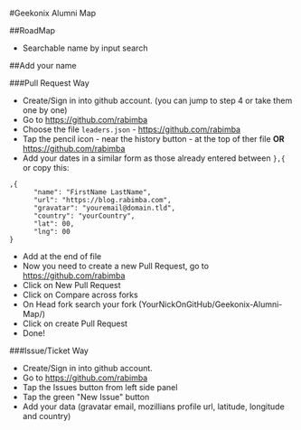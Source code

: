 #Geekonix Alumni Map

##RoadMap

* Searchable name by input search

##Add your name

###Pull Request Way

* Create/Sign in into github account. (you can jump to step 4 or take them one by one)
* Go to https://github.com/rabimba
* Choose the file `leaders.json` - https://github.com/rabimba
* Tap the pencil icon - near the history button - at the top of ther file **OR** https://github.com/rabimba
* Add your dates in a similar form as those already entered between `},{` or copy this:  
```            
,{
      "name": "FirstName LastName",
      "url": "https://blog.rabimba.com",
      "gravatar": "youremail@domain.tld",
      "country": "yourCountry",
      "lat": 00,
      "lng": 00
}
```
* Add at the end of file
* Now you need to create a new Pull Request, go to https://github.com/rabimba
* Click on New Pull Request
* Click on Compare across forks
* On Head fork search your fork (YourNickOnGitHub/Geekonix-Alumni-Map/)
* Click on create Pull Request
* Done!

###Issue/Ticket Way

* Create/Sign in into github account.
* Go to https://github.com/rabimba
* Tap the Issues button from left side panel
* Tap the green "New Issue" button
* Add your data (gravatar email, mozillians profile url, latitude, longitude and country)
